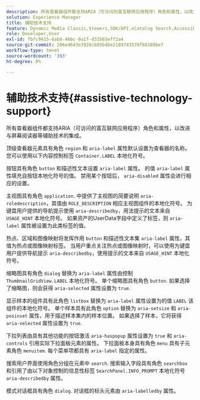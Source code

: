 ```yaml
---
description: 所有查看器组件都支持ARIA（可访问的富互联网应用程序）角色和属性，以改进与屏幕阅读器等辅助技术的集成。
solution: Experience Manager
title: 辅助技术支持
feature: Dynamic Media Classic,Viewers,SDK/API,eCatalog Search,Accessibility
role: Developer,User
exl-id: fbfc9415-6ab8-466c-9a1f-d33565eff2a4
source-git-commit: 206e4643e3926cb85b4be2189743578f88180be7
workflow-type: tm+mt
source-wordcount: '393'
ht-degree: 0%

---
```


# 辅助技术支持{#assistive-technology-support}

所有查看器组件都支持ARIA（可访问的富互联网应用程序）角色和属性，以改进与屏幕阅读器等辅助技术的集成。

顶级查看器元素具有角色 `region` 和 `aria-label` 属性默认设置为查看器的名称。 您可以使用以下内容控制标签 `Container.LABEL` 本地化符号。

按钮具有角色 `button` 和描述性文本设置 `aria-label` 属性。 的值 `aria-label` 属性填充自按钮本地化符号的值。 禁用某个按钮后， `aria-disabled` 属性会进行相应的设置。

主视图具有角色 `application`. 中提供了主视图的简要说明 `aria-roledescription`，其值由 `ROLE_DESCRIPTION` 相应主视图组件的本地化符号。 为键盘用户提供的导航提示使用 `aria-describedby`，用法提示的文本来自 `USAGE_HINT` 本地化符号。 如果资产的UserData字段中定义了标签，则 `aria-label` 属性被设置为此类标签的值。

热点、区域和图像映射将发挥作用 `button` 和描述性文本集 `aria-label` 属性，其值为热点或图像映射标签。 当用户重点关注热点或图像映射时，可以使用为键盘用户提供导航提示 `aria-describedby`，使用提示的文本来自 `USAGE_HINT` 本地化符号。

缩略图具有角色 `dialog` 替换为 `aria-label` 属性由控制 `ThumbnailGridView.LABEL` 本地化符号。 单个缩略图具有角色 `button`. 如果选择了缩略图，则会获得 `aria-selected` 属性设置为 `true`.

显示样本的组件具有此角色 `listbox` 替换为 `aria-label` 属性设置为的值 `LABEL` 该组件的本地化符号。 单个样本具有此角色 `option` 替换为 `aria-setsize` 和 `aria-posinset` 属性，用于描述样本集内的样本位置。 如果选择了样本，它将获得 `aria-selected` 属性设置为 `true`.

下拉列表由具有其他功能的按钮激活 `aria-haspopup` 属性设置为 `true` 和 `aria-controls` 引用实际下拉面板元素的属性。 下拉面板本身具有角色 `menu` 具有子元素角色 `menuitem`. 每个菜单项都具有 `aria-label` 指定的属性。

搜索用户界面使用角色分组在元素中 `search`. 搜索输入字段具有角色 `searchbox` 和引用了由以下对象控制的信息性标签 `SearchPanel.INFO_PROMPT` 本地化符号 `aria-describedby` 属性。

模式对话框具有角色 `dialog`. 对话框的标头元素由 `aria-labelledby` 属性。
